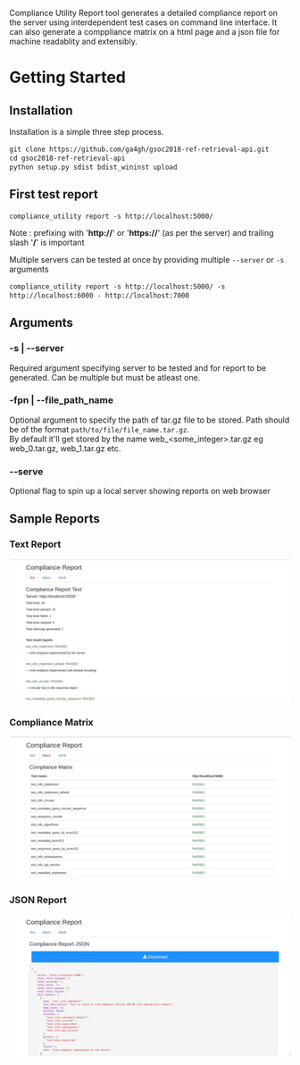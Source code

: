 Compliance Utility Report tool generates a detailed compliance report on the server using interdependent test cases on command line interface. It can also generate a comppliance matrix on a html page and a json file for machine readablity and extensibly.

# Getting Started

## Installation
Installation is a simple three step process.

```base
git clone https://github.com/ga4gh/gsoc2018-ref-retrieval-api.git
cd gsoc2018-ref-retrieval-api
python setup.py sdist bdist_wininst upload
```

## First test report

```base
compliance_utility report -s http://localhost:5000/
```
Note : prefixing with '**http://**' or '**https://**' (as per the server) and trailing slash '**/**' is important

Multiple servers can be tested at once by providing multiple `--server` or `-s` arguments

```base
compliance_utility report -s http://localhost:5000/ -s http://localhost:6000 - http://localhost:7000
```

## Arguments

### -s | --server
Required argument specifying server to be tested and for report to be generated. Can be multiple but must be atleast one.

### -fpn | --file_path_name
Optional argument to specify the path of tar.gz file to be stored. Path should be of the format `path/to/file/file_name.tar.gz`.  
By default it'll get stored by the name web_<some_integer>.tar.gz eg web_0.tar.gz, web_1.tar.gz etc.

### --serve
Optional flag to spin up a local server showing reports on web browser

## Sample Reports

### Text Report
![Alt text](assets/text.png?raw=true "Text Report")

### Compliance Matrix
![Alt text](assets/matrix.png?raw=true "Text Report")

### JSON Report
![Alt text](assets/json.png?raw=true "Text Report")
